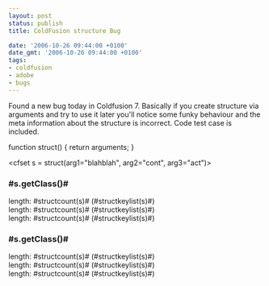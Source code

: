 ```yaml
---
layout: post
status: publish
title: ColdFusion structure Bug

date: '2006-10-26 09:44:00 +0100'
date_gmt: '2006-10-26 09:44:00 +0100'
tags:
- coldfusion
- adobe
- bugs
---
```

Found a new bug today in Coldfusion 7. Basically if you create structure via arguments and try to use it later you'll notice some funky behaviour and the meta information about the structure is incorrect. Code test case is included.
<div class="code"><cfscript>
    function struct() { return arguments; } </cfscript>

<cfset s = struct(arg1="blahblah", arg2="cont", arg3="act")>

<cfoutput>
    
<h3>#s.getClass()#</h3>
    length: #structcount(s)# (#structkeylist(s)#)<br>
    <cfset structdelete(s, 'arg1')>
    length: #structcount(s)# (#structkeylist(s)#)<br>
    <cfset structdelete(s, 'arg2')>
    length: #structcount(s)# (#structkeylist(s)#) </cfoutput>

<cfset s = structnew()>
<cfset s['arg1'] = "blahblah">
<cfset s['arg2'] = "cont">
<cfset s['arg3'] = "act">

<cfoutput>
    
<h3>#s.getClass()#</h3>
    length: #structcount(s)# (#structkeylist(s)#)<br>
    <cfset structdelete(s, 'arg1')>
    length: #structcount(s)# (#structkeylist(s)#)<br>
    <cfset structdelete(s, 'arg2')>
    length: #structcount(s)# (#structkeylist(s)#) </cfoutput></div>
